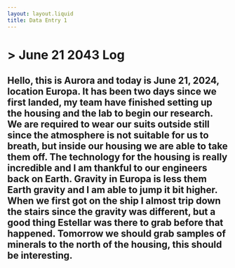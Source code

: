 ```yaml
---
layout: layout.liquid
title: Data Entry 1
---
```

<h1> &gt; June 21 2043 Log </h1>
<h2>Hello, this is Aurora and today is June 21, 2024, location Europa. It has been two days since we first landed, my team have finished setting up the housing and the lab to begin our research. We are required to wear our suits outside still since the atmosphere is not suitable for us to breath, but inside our housing we are able to take them off. The technology for the housing is really incredible and I am thankful to our engineers back on Earth. Gravity in Europa is less them Earth gravity and I am able to jump it bit higher. When we first got on the ship I almost trip down the stairs since the gravity was different, but a good thing Estellar was there to grab before that happened. Tomorrow we should grab samples of minerals to the north of the housing, this should be interesting.</h2>
